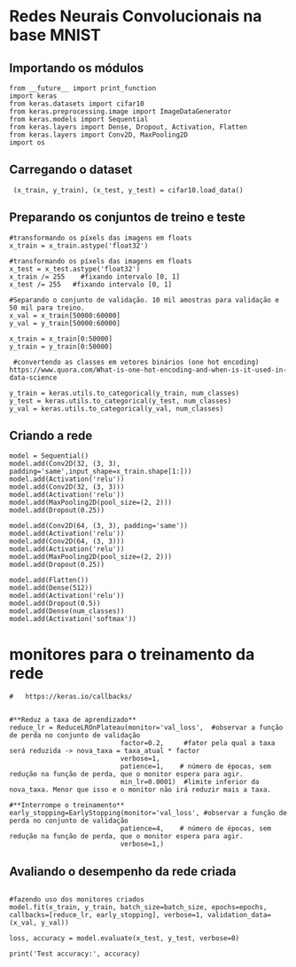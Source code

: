 ﻿Redes Neurais Convolucionais na base MNIST
===================
Importando os módulos 
-------------
	from __future__ import print_function
	import keras
	from keras.datasets import cifar10
	from keras.preprocessing.image import ImageDataGenerator
	from keras.models import Sequential
	from keras.layers import Dense, Dropout, Activation, Flatten
	from keras.layers import Conv2D, MaxPooling2D
	import os


 Carregando o dataset
-------------
		 
	 (x_train, y_train), (x_test, y_test) = cifar10.load_data()
 
		


Preparando os conjuntos de treino e teste
-------------
	
 
	#transformando os píxels das imagens em floats
	x_train = x_train.astype('float32') 
	
	#transformando os píxels das imagens em floats 
	x_test = x_test.astype('float32')
	x_train /= 255    #fixando intervalo [0, 1]
	x_test /= 255   #fixando intervalo [0, 1]

	#Separando o conjunto de validação. 10 mil amostras para validação e 50 mil para treino.
	x_val = x_train[50000:60000]
	y_val = y_train[50000:60000]
	
	x_train = x_train[0:50000]
	y_train = y_train[0:50000]
	
	 #convertendo as classes em vetores binários (one hot encoding) https://www.quora.com/What-is-one-hot-encoding-and-when-is-it-used-in-data-science
	 
	y_train = keras.utils.to_categorical(y_train, num_classes) 
	y_test = keras.utils.to_categorical(y_test, num_classes)  
	y_val = keras.utils.to_categorical(y_val, num_classes)
	
    

Criando a rede
-------------
	
	
	model = Sequential()
	model.add(Conv2D(32, (3, 3), padding='same',input_shape=x_train.shape[1:]))
	model.add(Activation('relu'))
	model.add(Conv2D(32, (3, 3)))
	model.add(Activation('relu'))
	model.add(MaxPooling2D(pool_size=(2, 2)))
	model.add(Dropout(0.25))
	
	model.add(Conv2D(64, (3, 3), padding='same'))
	model.add(Activation('relu'))
	model.add(Conv2D(64, (3, 3)))
	model.add(Activation('relu'))
	model.add(MaxPooling2D(pool_size=(2, 2)))
	model.add(Dropout(0.25))
	
	model.add(Flatten())
	model.add(Dense(512))
	model.add(Activation('relu'))
	model.add(Dropout(0.5))
	model.add(Dense(num_classes))
	model.add(Activation('softmax'))

  
# monitores para o treinamento da rede
	#	https://keras.io/callbacks/
	

	#**Reduz a taxa de aprendizado**
	reduce_lr = ReduceLROnPlateau(monitor='val_loss',  #observar a função de perda no conjunto de validação
								factor=0.2,     #fator pela qual a taxa será reduzida -> nova_taxa = taxa_atual * factor
								verbose=1, 
								patience=1,    # número de épocas, sem redução na função de perda, que o monitor espera para agir.
								min_lr=0.0001) 	#limite inferior da nova_taxa. Menor que isso e o monitor não irá reduzir mais a taxa.

	#**Interrompe o treinamento**
	early_stopping=EarlyStopping(monitor='val_loss', #observar a função de perda no conjunto de validação
								patience=4,    # número de épocas, sem redução na função de perda, que o monitor espera para agir.
								verbose=1,)    
																


Avaliando o desempenho da rede criada
-----------------------

																		  																  #fazendo uso dos monitores criados		
	model.fit(x_train, y_train, batch_size=batch_size, epochs=epochs, callbacks=[reduce_lr, early_stopping], verbose=1, validation_data=(x_val, y_val))
	
	loss, accuracy = model.evaluate(x_test, y_test, verbose=0)
	
	print('Test accuracy:', accuracy)